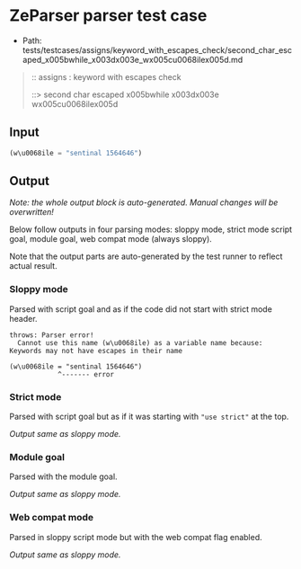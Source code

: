 # ZeParser parser test case

- Path: tests/testcases/assigns/keyword_with_escapes_check/second_char_escaped_x005bwhile_x003dx003e_wx005cu0068ilex005d.md

> :: assigns : keyword with escapes check
>
> ::> second char escaped x005bwhile x003dx003e wx005cu0068ilex005d

## Input

`````js
(w\u0068ile = "sentinal 1564646")
`````

## Output

_Note: the whole output block is auto-generated. Manual changes will be overwritten!_

Below follow outputs in four parsing modes: sloppy mode, strict mode script goal, module goal, web compat mode (always sloppy).

Note that the output parts are auto-generated by the test runner to reflect actual result.

### Sloppy mode

Parsed with script goal and as if the code did not start with strict mode header.

`````
throws: Parser error!
  Cannot use this name (w\u0068ile) as a variable name because: Keywords may not have escapes in their name

(w\u0068ile = "sentinal 1564646")
            ^------- error
`````

### Strict mode

Parsed with script goal but as if it was starting with `"use strict"` at the top.

_Output same as sloppy mode._

### Module goal

Parsed with the module goal.

_Output same as sloppy mode._

### Web compat mode

Parsed in sloppy script mode but with the web compat flag enabled.

_Output same as sloppy mode._
